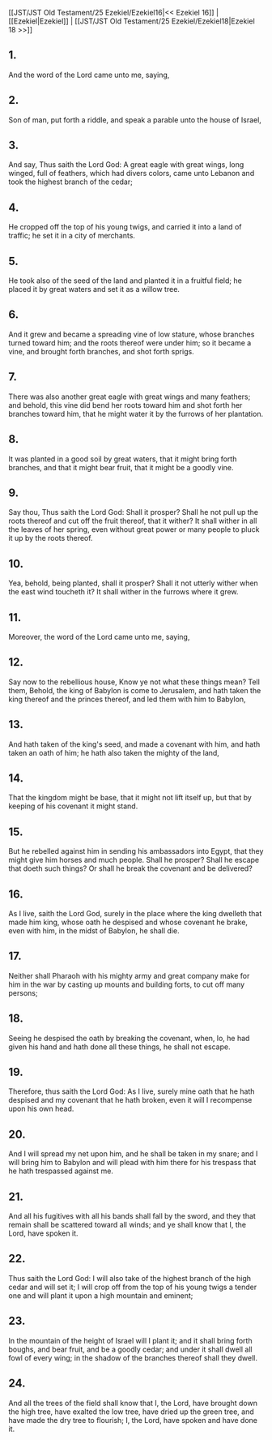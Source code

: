 [[JST/JST Old Testament/25 Ezekiel/Ezekiel16|<< Ezekiel 16]] | [[Ezekiel|Ezekiel]] | [[JST/JST Old Testament/25 Ezekiel/Ezekiel18|Ezekiel 18 >>]]
## 1.
And the word of the Lord came unto me, saying,
## 2.
Son of man, put forth a riddle, and speak a parable unto the house of Israel,
## 3.
And say, Thus saith the Lord God: A great eagle with great wings, long winged, full of feathers, which had divers colors, came unto Lebanon and took the highest branch of the cedar;
## 4.
He cropped off the top of his young twigs, and carried it into a land of traffic; he set it in a city of merchants.
## 5.
He took also of the seed of the land and planted it in a fruitful field; he placed it by great waters and set it as a willow tree.
## 6.
And it grew and became a spreading vine of low stature, whose branches turned toward him; and the roots thereof were under him; so it became a vine, and brought forth branches, and shot forth sprigs.
## 7.
There was also another great eagle with great wings and many feathers; and behold, this vine did bend her roots toward him and shot forth her branches toward him, that he might water it by the furrows of her plantation.
## 8.
It was planted in a good soil by great waters, that it might bring forth branches, and that it might bear fruit, that it might be a goodly vine.
## 9.
Say thou, Thus saith the Lord God: Shall it prosper? Shall he not pull up the roots thereof and cut off the fruit thereof, that it wither? It shall wither in all the leaves of her spring, even without great power or many people to pluck it up by the roots thereof.
## 10.
Yea, behold, being planted, shall it prosper? Shall it not utterly wither when the east wind toucheth it? It shall wither in the furrows where it grew.
## 11.
Moreover, the word of the Lord came unto me, saying,
## 12.
Say now to the rebellious house, Know ye not what these things mean? Tell them, Behold, the king of Babylon is come to Jerusalem, and hath taken the king thereof and the princes thereof, and led them with him to Babylon,
## 13.
And hath taken of the king\'s seed, and made a covenant with him, and hath taken an oath of him; he hath also taken the mighty of the land,
## 14.
That the kingdom might be base, that it might not lift itself up, but that by keeping of his covenant it might stand.
## 15.
But he rebelled against him in sending his ambassadors into Egypt, that they might give him horses and much people. Shall he prosper? Shall he escape that doeth such things? Or shall he break the covenant and be delivered?
## 16.
As I live, saith the Lord God, surely in the place where the king dwelleth that made him king, whose oath he despised and whose covenant he brake, even with him, in the midst of Babylon, he shall die.
## 17.
Neither shall Pharaoh with his mighty army and great company make for him in the war by casting up mounts and building forts, to cut off many persons;
## 18.
Seeing he despised the oath by breaking the covenant, when, lo, he had given his hand and hath done all these things, he shall not escape.
## 19.
Therefore, thus saith the Lord God: As I live, surely mine oath that he hath despised and my covenant that he hath broken, even it will I recompense upon his own head.
## 20.
And I will spread my net upon him, and he shall be taken in my snare; and I will bring him to Babylon and will plead with him there for his trespass that he hath trespassed against me.
## 21.
And all his fugitives with all his bands shall fall by the sword, and they that remain shall be scattered toward all winds; and ye shall know that I, the Lord, have spoken it.
## 22.
Thus saith the Lord God: I will also take of the highest branch of the high cedar and will set it; I will crop off from the top of his young twigs a tender one and will plant it upon a high mountain and eminent;
## 23.
In the mountain of the height of Israel will I plant it; and it shall bring forth boughs, and bear fruit, and be a goodly cedar; and under it shall dwell all fowl of every wing; in the shadow of the branches thereof shall they dwell.
## 24.
And all the trees of the field shall know that I, the Lord, have brought down the high tree, have exalted the low tree, have dried up the green tree, and have made the dry tree to flourish; I, the Lord, have spoken and have done it.

